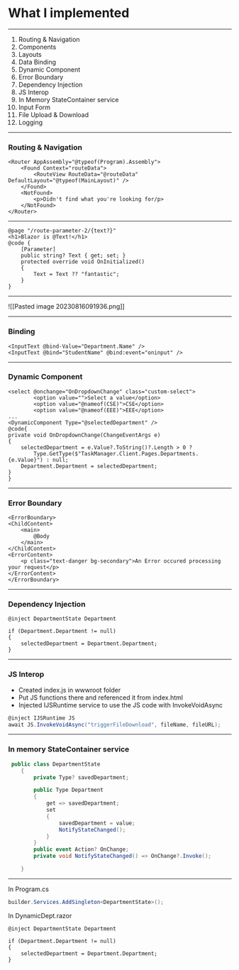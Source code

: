 # What I implemented
 
---
 
 1. Routing & Navigation
 2. Components
 3. Layouts
 4. Data Binding
 5. Dynamic Component
 6. Error Boundary
 7. Dependency Injection
 8. JS Interop
 9. In Memory StateContainer service
 10. Input Form
 11. File Upload & Download
 12. Logging
---
### Routing & Navigation
```razor
<Router AppAssembly="@typeof(Program).Assembly">
    <Found Context="routeData">
        <RouteView RouteData="@routeData" DefaultLayout="@typeof(MainLayout)" />
    </Found>
    <NotFound>
        <p>Didn't find what you're looking for/p>
    </NotFound>
</Router>
```

---
```razor
@page "/route-parameter-2/{text?}"
<h1>Blazor is @Text!</h1>
@code {
    [Parameter]
    public string? Text { get; set; }
    protected override void OnInitialized()
    {
        Text = Text ?? "fantastic";
    }
}
```
---
![[Pasted image 20230816091936.png]]

---
### Binding
```
<InputText @bind-Value="Department.Name" />
<InputText @bind="StudentName" @bind:event="oninput" />
```

---
### Dynamic Component
```razor
<select @onchange="OnDropdownChange" class="custom-select">
        <option value="">Select a value</option>
        <option value="@nameof(CSE)">CSE</option>
        <option value="@nameof(EEE)">EEE</option>
...
<DynamicComponent Type="@selectedDepartment" />
@code{
private void OnDropdownChange(ChangeEventArgs e)
{
	selectedDepartment = e.Value?.ToString()?.Length > 0 ?
		Type.GetType($"TaskManager.Client.Pages.Departments.{e.Value}") : null;
	Department.Department = selectedDepartment;
}
}

```

---
### Error Boundary
```razor
<ErrorBoundary>
<ChildContent>
	<main>
		@Body
	</main>
</ChildContent>
<ErrorContent>
	<p class="text-danger bg-secondary">An Error occured processing your request</p>
</ErrorContent>
</ErrorBoundary>
```

---
### Dependency Injection
```
@inject DepartmentState Department

if (Department.Department != null)
{
	selectedDepartment = Department.Department;
}
```
---
### JS Interop
- Created index.js in wwwroot folder
- Put JS functions there and referenced it from index.html
- Injected IJSRuntime service to use the JS code with InvokeVoidAsync
```cs
@inject IJSRuntime JS
await JS.InvokeVoidAsync("triggerFileDownload", fileName, fileURL);
```

---
### In memory StateContainer service
```cs
 public class DepartmentState
    {
        private Type? savedDepartment;

        public Type Department
        {
            get => savedDepartment;
            set
            {
                savedDepartment = value;
                NotifyStateChanged();
            }
        }
        public event Action? OnChange;
        private void NotifyStateChanged() => OnChange?.Invoke();

    }
```

---
In Program.cs
```cs
builder.Services.AddSingleton<DepartmentState>();
```
In DynamicDept.razor
```
@inject DepartmentState Department

if (Department.Department != null)
{
	selectedDepartment = Department.Department;
}
```